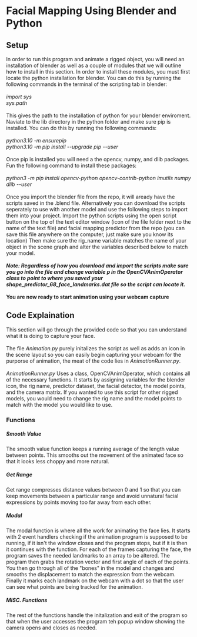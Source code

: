 # Facial Mapping Using Blender and Python

## Setup

In order to run this program and animate a rigged object, you will need an installation of blender as well as a couple of modules that we will outline how to install in this section. In order to install these modules, you must first locate the python installation for blender. You can do this by running the following commands in the terminal of the scripting tab in blender:
<br />
<br />
*import sys
<br />
sys.path*
<br />
<br />
This gives the path to the installation of python for your blender enviroment. Naviate to the lib directory in the python folder and make sure pip is installed. You can do this by running the following commands:
<br />
<br />
*python3.10 -m ensurepip
<br />
python3.10 -m pip install --upgrade pip --user* 
<br />
<br />
Once pip is installed you will need a the opencv, numpy, and dlib packages. Fun the following command to install these packages:
<br />
<br />
*python3 -m pip install opencv-python opencv-contrib-python imutils numpy dlib --user*
<br />
<br />
Once you import the blender file from the repo, it will aready have the scripts saved in the .blend file. Alternatively you can download the scripts seperately to use with another model and use the following steps to import them into your project. Import the python scripts using the open script button on the top of the text editor window (icon of the file folder next to the name of the text file) and facial mapping predictor from the repo (you can save this file anywhere on the computer, just make sure you know its location) Then make sure the rig_name variable matches the name of your object in the scene graph and alter the variables described below to match your model.
<br />
<br />
***Note: Regardless of how you download and import the scripts make sure you go into the file and change variable p in the OpenCVAnimOperator class to point to where you saved your *shape_predictor_68_face_landmarks.dat* file so the script can locate it.***
<br />
<br />
**You are now ready to start animation using your webcam capture**

## Code Explaination

This section will go through the provided code so that you can understand what it is doing to capture your face.
<br />
<br />
The file *Animation.py* purely initalizes the script as well as adds an icon in the scene layout so you can easily begin capturing your webcam for the purporse of animation, the meat of the code lies in *AnimationRunner.py*.
<br />
<br />
*AnimationRunner.py* Uses a class, OpenCVAnimOperator, which contains all of the necessary functions. It starts by assigning variables for the blender icon, the rig name, predictor dataset, the facial detector, the model points, and the camera matrix. If you wanted to use this script for other rigged models, you would need to change the rig name and the model points to match with the model you would like to use.

### Functions

##### Smooth Value
The smooth value function keeps a running average of the length value between points. This smooths out the movement of the animated face so that it looks less choppy and more natural.
##### Get Range
Get range compresses distance values between 0 and 1 so that you can keep movements between a particular range and avoid unnatural facial expressions by points moving too far away from each other.
##### Modal
The modal function is where all the work for animating the face lies. It starts with 2 event handlers checking if the animation program is supposed to be running, if it isn't the window closes and the program stops, but if it is then it continues with the function. For each of the frames capturing the face, the program saves the needed landmarks to an array to be altered. The program then grabs the rotation vector and first angle of each of the points. You then go through all of the "bones" in the model and changes and smooths the displacement to match the expression from the webcam. Finally it marks each landmark on the webcam with a dot so that the user can see what points are being tracked for the animation.
##### MISC. Functions
The rest of the functions handle the initalization and exit of the program so that when the user accesses the program teh popup window showing the camera opens and closes as needed.
